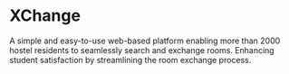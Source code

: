 # XChange

A simple and easy-to-use web-based platform enabling more than 2000 hostel residents to seamlessly search and exchange rooms. 
Enhancing student satisfaction by streamlining the room exchange process.